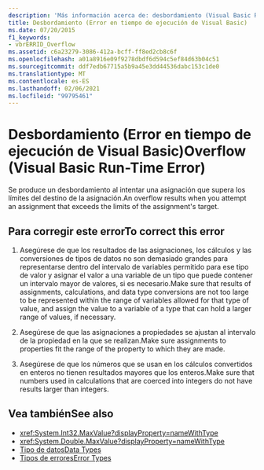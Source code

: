 ```yaml
---
description: 'Más información acerca de: desbordamiento (Visual Basic Run-Time error)'
title: Desbordamiento (Error en tiempo de ejecución de Visual Basic)
ms.date: 07/20/2015
f1_keywords:
- vbrERRID_Overflow
ms.assetid: c6a23279-3086-412a-bcff-ff8ed2cb8c6f
ms.openlocfilehash: a01a8916e09f9278dbdf6d594c5ef84d63b04c51
ms.sourcegitcommit: ddf7edb67715a5b9a45e3dd44536dabc153c1de0
ms.translationtype: MT
ms.contentlocale: es-ES
ms.lasthandoff: 02/06/2021
ms.locfileid: "99795461"
---
```

# <a name="overflow-visual-basic-run-time-error"></a><span data-ttu-id="7dee6-103">Desbordamiento (Error en tiempo de ejecución de Visual Basic)</span><span class="sxs-lookup"><span data-stu-id="7dee6-103">Overflow (Visual Basic Run-Time Error)</span></span>

<span data-ttu-id="7dee6-104">Se produce un desbordamiento al intentar una asignación que supera los límites del destino de la asignación.</span><span class="sxs-lookup"><span data-stu-id="7dee6-104">An overflow results when you attempt an assignment that exceeds the limits of the assignment's target.</span></span>  
  
## <a name="to-correct-this-error"></a><span data-ttu-id="7dee6-105">Para corregir este error</span><span class="sxs-lookup"><span data-stu-id="7dee6-105">To correct this error</span></span>  
  
1. <span data-ttu-id="7dee6-106">Asegúrese de que los resultados de las asignaciones, los cálculos y las conversiones de tipos de datos no son demasiado grandes para representarse dentro del intervalo de variables permitido para ese tipo de valor y asignar el valor a una variable de un tipo que puede contener un intervalo mayor de valores, si es necesario.</span><span class="sxs-lookup"><span data-stu-id="7dee6-106">Make sure that results of assignments, calculations, and data type conversions are not too large to be represented within the range of variables allowed for that type of value, and assign the value to a variable of a type that can hold a larger range of values, if necessary.</span></span>  
  
2. <span data-ttu-id="7dee6-107">Asegúrese de que las asignaciones a propiedades se ajustan al intervalo de la propiedad en la que se realizan.</span><span class="sxs-lookup"><span data-stu-id="7dee6-107">Make sure assignments to properties fit the range of the property to which they are made.</span></span>  
  
3. <span data-ttu-id="7dee6-108">Asegúrese de que los números que se usan en los cálculos convertidos en enteros no tienen resultados mayores que los enteros.</span><span class="sxs-lookup"><span data-stu-id="7dee6-108">Make sure that numbers used in calculations that are coerced into integers do not have results larger than integers.</span></span>  
  
## <a name="see-also"></a><span data-ttu-id="7dee6-109">Vea también</span><span class="sxs-lookup"><span data-stu-id="7dee6-109">See also</span></span>

- <xref:System.Int32.MaxValue?displayProperty=nameWithType>
- <xref:System.Double.MaxValue?displayProperty=nameWithType>
- [<span data-ttu-id="7dee6-110">Tipo de datos</span><span class="sxs-lookup"><span data-stu-id="7dee6-110">Data Types</span></span>](../data-types/index.md)
- [<span data-ttu-id="7dee6-111">Tipos de errores</span><span class="sxs-lookup"><span data-stu-id="7dee6-111">Error Types</span></span>](../../programming-guide/language-features/error-types.md)
